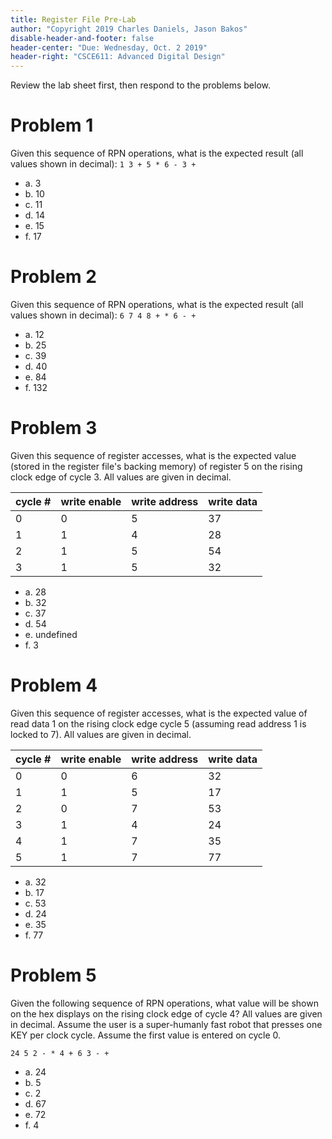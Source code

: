 ```yaml
---
title: Register File Pre-Lab
author: "Copyright 2019 Charles Daniels, Jason Bakos"
disable-header-and-footer: false
header-center: "Due: Wednesday, Oct. 2 2019"
header-right: "CSCE611: Advanced Digital Design"
---
```


Review the lab sheet first, then respond to the problems below.

# Problem 1

Given this sequence of RPN operations, what is the expected result (all values
shown in decimal): `1 3 + 5 * 6 - 3 +`

* a. 3
* b. 10
* c. 11
* d. 14
* e. 15
* f. 17

# Problem 2

Given this sequence of RPN operations, what is the expected result (all values
shown in decimal): `6 7 4 8 + * 6 - +`

* a. 12
* b. 25
* c. 39
* d. 40
* e. 84
* f. 132

# Problem 3

Given this sequence of register accesses, what is the expected value (stored in
the register file's backing memory) of register 5 on the rising clock edge of
cycle 3. All values are given in decimal.

| cycle # | write enable | write address | write data |
|-|-|-|-|
| 0 | 0 | 5 | 37 |
| 1 | 1 | 4 | 28 |
| 2 | 1 | 5 | 54 |
| 3 | 1 | 5 | 32 |

* a. 28
* b. 32
* c. 37
* d. 54
* e. undefined
* f. 3

# Problem 4

Given this sequence of register accesses, what is the expected value of read
data 1 on the rising clock edge cycle 5 (assuming read address 1 is locked to
7). All values are given in decimal.

| cycle # | write enable | write address | write data |
|-|-|-|-|
| 0 | 0 | 6 | 32 |
| 1 | 1 | 5 | 17 |
| 2 | 0 | 7 | 53 |
| 3 | 1 | 4 | 24 |
| 4 | 1 | 7 | 35 |
| 5 | 1 | 7 | 77 |

* a. 32
* b. 17
* c. 53
* d. 24
* e. 35
* f. 77

# Problem 5

Given the following sequence of RPN operations, what value will be shown on the
hex displays on the rising clock edge of cycle 4? All values are given in
decimal. Assume the user is a super-humanly fast robot that presses one KEY per
clock cycle. Assume the first value is entered on cycle 0.

`24 5 2 - * 4 + 6 3 - +`

* a. 24
* b. 5
* c. 2
* d. 67
* e. 72
* f. 4
